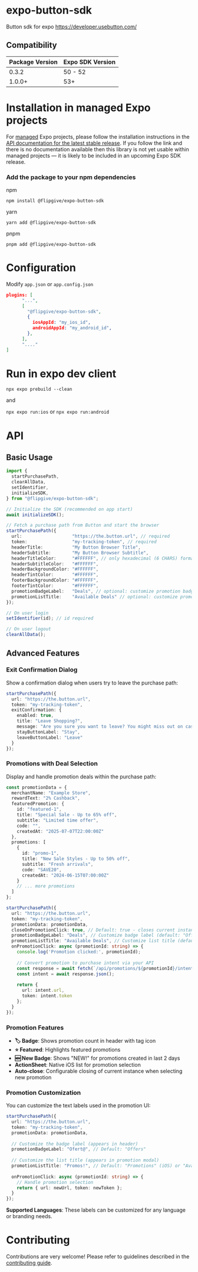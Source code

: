 # expo-button-sdk

Button sdk for expo https://developer.usebutton.com/

## Compatibility

| Package Version | Expo SDK Version |
|----------------|------------------|
| 0.3.2          | 50 - 52          |
| 1.0.0+         | 53+              |

# Installation in managed Expo projects

For [managed](https://docs.expo.dev/archive/managed-vs-bare/) Expo projects, please follow the installation instructions in the [API documentation for the latest stable release](#api-documentation). If you follow the link and there is no documentation available then this library is not yet usable within managed projects &mdash; it is likely to be included in an upcoming Expo SDK release.

### Add the package to your npm dependencies

npm
```
npm install @flipgive/expo-button-sdk
```

yarn
```
yarn add @flipgive/expo-button-sdk
```

pnpm
```
pnpm add @flipgive/expo-button-sdk
```

# Configuration

Modify `app.json` or `app.config.json`

```json
plugins: [
      "...",
      [
        "@flipgive/expo-button-sdk",
        {
          iosAppId: "my_ios_id",
          androidAppId: "my_android_id",
        },
      ],
      "...."
]
```
# Run in expo dev client

`npx expo prebuild --clean`

and

`npx expo run:ios` or `npx expo run:android`


# API

## Basic Usage

```typescript
import {
  startPurchasePath,
  clearAllData,
  setIdentifier,
  initializeSDK,
} from "@flipgive/expo-button-sdk";

// Initialize the SDK (recommended on app start)
await initializeSDK();

// Fetch a purchase path from Button and start the browser
startPurchasePath({
  url:                   "https://the.button.url", // required
  token:                 "my-tracking-token", // required
  headerTitle:           "My Button Browser Title",
  headerSubtitle:        "My Button Browser Subtitle",
  headerTitleColor:      "#FFFFFF", // only hexadecimal (6 CHARS) format accepted
  headerSubtitleColor:   "#FFFFFF",
  headerBackgroundColor: "#FFFFFF",
  headerTintColor:       "#FFFFFF",
  footerBackgroundColor: "#FFFFFF",
  footerTintColor:       "#FFFFFF",
  promotionBadgeLabel:   "Deals", // optional: customize promotion badge label
  promotionListTitle:    "Available Deals" // optional: customize promotion list title
});

// On user login
setIdentifier(id); // id required

// On user logout
clearAllData();
```

## Advanced Features

### Exit Confirmation Dialog

Show a confirmation dialog when users try to leave the purchase path:

```typescript
startPurchasePath({
  url: "https://the.button.url",
  token: "my-tracking-token",
  exitConfirmation: {
    enabled: true,
    title: "Leave Shopping?",
    message: "Are you sure you want to leave? You might miss out on cashback.",
    stayButtonLabel: "Stay",
    leaveButtonLabel: "Leave"
  }
});
```

### Promotions with Deal Selection

Display and handle promotion deals within the purchase path:

```typescript
const promotionData = {
  merchantName: "Example Store",
  rewardText: "2% Cashback",
  featuredPromotion: {
    id: "featured-1",
    title: "Special Sale - Up to 65% off",
    subtitle: "Limited time offer",
    code: "",
    createdAt: "2025-07-07T22:00:00Z"
  },
  promotions: [
    {
      id: "promo-1",
      title: "New Sale Styles - Up to 50% off",
      subtitle: "Fresh arrivals",
      code: "SAVE20",
      createdAt: "2024-06-15T07:00:00Z"
    }
    // ... more promotions
  ]
};

startPurchasePath({
  url: "https://the.button.url",
  token: "my-tracking-token",
  promotionData: promotionData,
  closeOnPromotionClick: true, // Default: true - closes current instance when promotion is clicked
  promotionBadgeLabel: "Deals", // Customize badge label (default: "Offers")
  promotionListTitle: "Available Deals", // Customize list title (default: "Promotions" for iOS, "Available Promotions" for Android)
  onPromotionClick: async (promotionId: string) => {
    console.log('Promotion clicked:', promotionId);
    
    // Convert promotion to purchase intent via your API
    const response = await fetch(`/api/promotions/${promotionId}/intent`);
    const intent = await response.json();
    
    return {
      url: intent.url,
      token: intent.token
    };
  }
});
```

### Promotion Features

- **🏷️ Badge**: Shows promotion count in header with tag icon
- **⭐ Featured**: Highlights featured promotions
- **🆕 New Badge**: Shows "NEW!" for promotions created in last 2 days
- **ActionSheet**: Native iOS list for promotion selection
- **Auto-close**: Configurable closing of current instance when selecting new promotion

### Promotion Customization

You can customize the text labels used in the promotion UI:

```typescript
startPurchasePath({
  url: "https://the.button.url",
  token: "my-tracking-token",
  promotionData: promotionData,
  
  // Customize the badge label (appears in header)
  promotionBadgeLabel: "Ofert@", // Default: "Offers"
  
  // Customize the list title (appears in promotion modal)
  promotionListTitle: "Promos!", // Default: "Promotions" (iOS) or "Available Promotions" (Android)
  
  onPromotionClick: async (promotionId: string) => {
    // Handle promotion selection
    return { url: newUrl, token: newToken };
  }
});
```

**Supported Languages**: These labels can be customized for any language or branding needs.

# Contributing

Contributions are very welcome! Please refer to guidelines described in the [contributing guide]( https://github.com/expo/expo#contributing).
